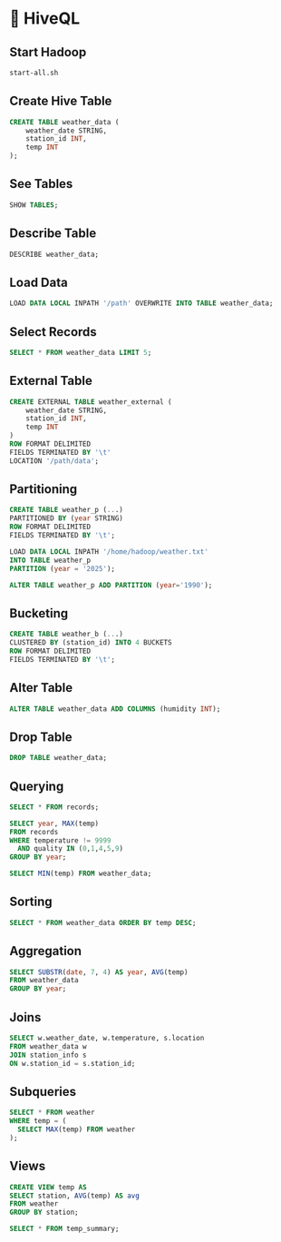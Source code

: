 # 🐝 HiveQL

## Start Hadoop  
```bash
start-all.sh
```

## Create Hive Table  
```sql
CREATE TABLE weather_data (
    weather_date STRING,
    station_id INT,
    temp INT
);
```

## See Tables  
```sql
SHOW TABLES;
```

## Describe Table  
```sql
DESCRIBE weather_data;
```

## Load Data  
```sql
LOAD DATA LOCAL INPATH '/path' OVERWRITE INTO TABLE weather_data;
```

## Select Records  
```sql
SELECT * FROM weather_data LIMIT 5;
```

## External Table  
```sql
CREATE EXTERNAL TABLE weather_external (
    weather_date STRING,
    station_id INT,
    temp INT
)
ROW FORMAT DELIMITED 
FIELDS TERMINATED BY '\t' 
LOCATION '/path/data';
```

## Partitioning  
```sql
CREATE TABLE weather_p (...) 
PARTITIONED BY (year STRING) 
ROW FORMAT DELIMITED 
FIELDS TERMINATED BY '\t';
```
```sql
LOAD DATA LOCAL INPATH '/home/hadoop/weather.txt'
INTO TABLE weather_p
PARTITION (year = '2025');
```
```sql
ALTER TABLE weather_p ADD PARTITION (year='1990');
```

## Bucketing  
```sql
CREATE TABLE weather_b (...) 
CLUSTERED BY (station_id) INTO 4 BUCKETS 
ROW FORMAT DELIMITED 
FIELDS TERMINATED BY '\t';
```

## Alter Table  
```sql
ALTER TABLE weather_data ADD COLUMNS (humidity INT);
```

## Drop Table  
```sql
DROP TABLE weather_data;
```

## Querying  
```sql
SELECT * FROM records;
```

```sql
SELECT year, MAX(temp) 
FROM records 
WHERE temperature != 9999 
  AND quality IN (0,1,4,5,9) 
GROUP BY year;
```

```sql
SELECT MIN(temp) FROM weather_data;
```

## Sorting  
```sql
SELECT * FROM weather_data ORDER BY temp DESC;
```

## Aggregation  
```sql
SELECT SUBSTR(date, 7, 4) AS year, AVG(temp) 
FROM weather_data 
GROUP BY year;
```

## Joins  
```sql
SELECT w.weather_date, w.temperature, s.location 
FROM weather_data w 
JOIN station_info s 
ON w.station_id = s.station_id;
```

## Subqueries  
```sql
SELECT * FROM weather 
WHERE temp = (
  SELECT MAX(temp) FROM weather
);
```

## Views  
```sql
CREATE VIEW temp AS 
SELECT station, AVG(temp) AS avg 
FROM weather 
GROUP BY station;

SELECT * FROM temp_summary;
```
